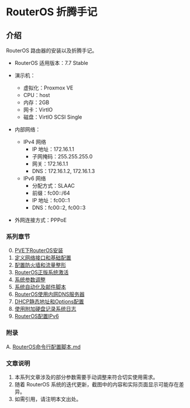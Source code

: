 # RouterOS 折腾手记

## 介绍
RouterOS 路由器的安装以及折腾手记。

- RouterOS 适用版本：7.7 Stable

- 演示机：
    - 虚拟化：Proxmox VE
    - CPU：host
    - 内存：2GB
    - 网卡：VirtIO
    - 磁盘：VirtIO SCSI Single

- 内部网络：
    - IPv4 网络
        - IP 地址：172.16.1.1
        - 子网掩码：255.255.255.0
        - 网关：172.16.1.1
        - DNS：172.16.1.2, 172.16.1.3
    - IPv6 网络
        - 分配方式：SLAAC
        - 前缀：fc00::/64
        - IP 地址：fc00::1
        - DNS：fc00::2, fc00::3

- 外网连接方式：PPPoE


### 系列章节

0.  [PVE下RouterOS安装](./00.PVE下RouterOS安装.md)  
1.  [定义网络接口和基础配置](./01.定义网络接口和基础配置.md)  
2.  [配置防火墙和流量整形](./02.配置防火墙和流量整形.md)    
3.  [RouterOS正版系统激活](./03.RouterOS正版系统激活.md)
4.  [系统参数调整](./04.系统参数调整.md)  
5.  [系统自动化及邮件脚本](./05.系统自动化及邮件脚本.md)  
6.  [RouterOS使用内网DNS服务器](./06.RouterOS使用内网DNS服务器.md)  
7.  [DHCP静态地址和Options配置](./07.DHCP静态地址和Options配置.md)  
8.  [使用附加硬盘记录系统日志](./08.使用附加硬盘记录系统日志.md)  
9.  [RouterOS配置IPv6](./09.RouterOS配置IPv6.md)  

### 附录

A.  [RouterOS命令行配置脚本.md](./A.RouterOS命令行配置脚本.md)  

### 文章说明

1.  本系列文章涉及的部分参数需要手动调整来符合切实使用需求。
2.  随着 RouterOS 系统的迭代更新，截图中的内容和实际页面显示可能存在差异。
3.  如需引用，请注明本文出处。

